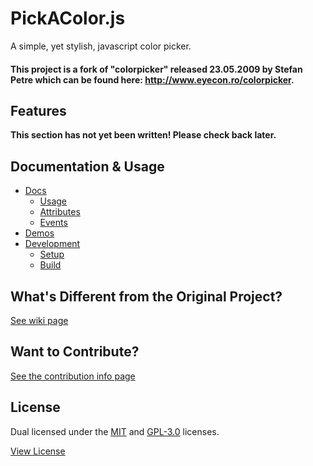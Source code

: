 PickAColor.js
=============

A simple, yet stylish, javascript color picker.

#### This project is a fork of "colorpicker" released 23.05.2009 by Stefan Petre which can be found here: http://www.eyecon.ro/colorpicker.


## Features

**This section has not yet been written! Please check back later.**


## Documentation & Usage

- [Docs](https://github.com/bsara/pickacolor.js/wiki/Docs)
  - [Usage](https://github.com/bsara/pickacolor.js/wiki/Docs#usage)
  - [Attributes](https://github.com/bsara/pickacolor.js/wiki/Docs#attributes)
  - [Events](https://github.com/bsara/pickacolor.js/wiki/Docs#events)
- [Demos](https://github.com/bsara/pickacolor.js/wiki/Demos)
- [Development](https://github.com/bsara/pickacolor.js/wiki/Development)
  - [Setup](https://github.com/bsara/pickacolor.js/wiki/Development#setup)
  - [Build](https://github.com/bsara/pickacolor.js/wiki/Development#build)


## What's Different from the Original Project?

[See wiki page](https://github.com/bsara/pickacolor.js/wiki/What's-Different%3F)


## Want to Contribute?

[See the contribution info page](CONTRIBUTING.md)


## License

Dual licensed under the [MIT](http://opensource.org/licenses/MIT) and [GPL-3.0](https://www.gnu.org/licenses/gpl-3.0-standalone.html) licenses.

[View License](LICENSES)